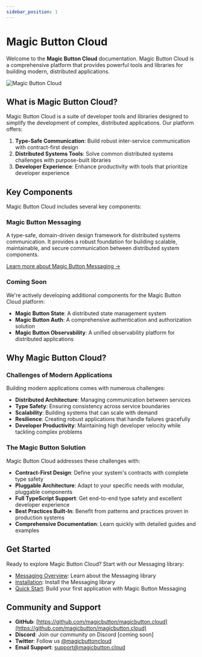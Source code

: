 ```yaml
---
sidebar_position: 1
---
```


# Magic Button Cloud

Welcome to the **Magic Button Cloud** documentation. Magic Button Cloud is a comprehensive platform that provides powerful tools and libraries for building modern, distributed applications.

![Magic Button Cloud](https://via.placeholder.com/800x400?text=Magic+Button+Cloud)

## What is Magic Button Cloud?

Magic Button Cloud is a suite of developer tools and libraries designed to simplify the development of complex, distributed applications. Our platform offers:

1. **Type-Safe Communication**: Build robust inter-service communication with contract-first design
2. **Distributed Systems Tools**: Solve common distributed systems challenges with purpose-built libraries
3. **Developer Experience**: Enhance productivity with tools that prioritize developer experience

## Key Components

Magic Button Cloud includes several key components:

### Magic Button Messaging

A type-safe, domain-driven design framework for distributed systems communication. It provides a robust foundation for building scalable, maintainable, and secure communication between distributed system components.

[Learn more about Magic Button Messaging →](messaging/overview)

### Coming Soon

We're actively developing additional components for the Magic Button Cloud platform:

- **Magic Button State**: A distributed state management system
- **Magic Button Auth**: A comprehensive authentication and authorization solution
- **Magic Button Observability**: A unified observability platform for distributed applications

## Why Magic Button Cloud?

### Challenges of Modern Applications

Building modern applications comes with numerous challenges:

- **Distributed Architecture**: Managing communication between services
- **Type Safety**: Ensuring consistency across service boundaries
- **Scalability**: Building systems that can scale with demand
- **Resilience**: Creating robust applications that handle failures gracefully
- **Developer Productivity**: Maintaining high developer velocity while tackling complex problems

### The Magic Button Solution

Magic Button Cloud addresses these challenges with:

- **Contract-First Design**: Define your system's contracts with complete type safety
- **Pluggable Architecture**: Adapt to your specific needs with modular, pluggable components
- **Full TypeScript Support**: Get end-to-end type safety and excellent developer experience
- **Best Practices Built-In**: Benefit from patterns and practices proven in production systems
- **Comprehensive Documentation**: Learn quickly with detailed guides and examples

## Get Started

Ready to explore Magic Button Cloud? Start with our Messaging library:

- [Messaging Overview](messaging/overview): Learn about the Messaging library
- [Installation](messaging/installation): Install the Messaging library
- [Quick Start](messaging/quick-start): Build your first application with Magic Button Messaging

## Community and Support

- **GitHub**: [https://github.com/magicbutton/magicbutton.cloud](https://github.com/magicbutton/magicbutton.cloud)
- **Discord**: Join our community on Discord [coming soon]
- **Twitter**: Follow us [@magicbuttoncloud](https://twitter.com/magicbuttoncloud)
- **Email Support**: support@magicbutton.cloud